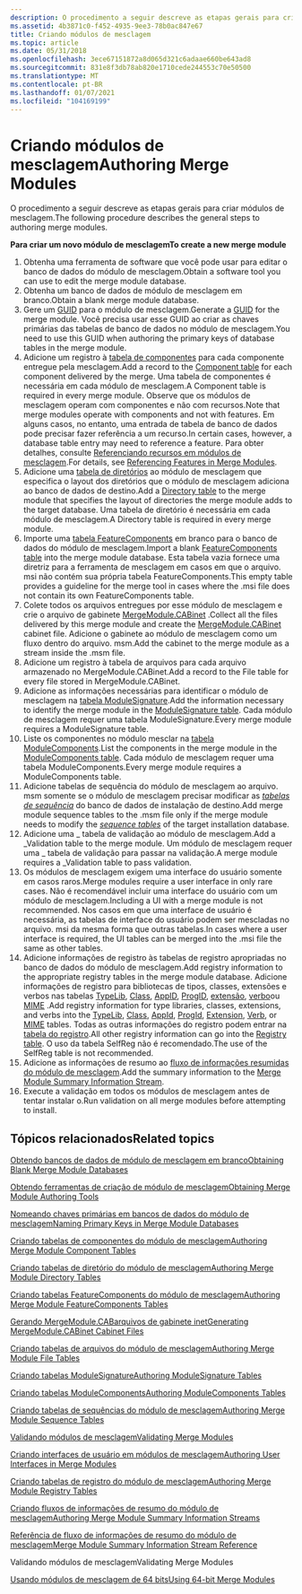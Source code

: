 ```yaml
---
description: O procedimento a seguir descreve as etapas gerais para criar módulos de mesclagem.
ms.assetid: 4b3871c0-f452-4935-9ee3-78b0ac847e67
title: Criando módulos de mesclagem
ms.topic: article
ms.date: 05/31/2018
ms.openlocfilehash: 3ece67151872a8d065d321c6adaae660be643ad8
ms.sourcegitcommit: 831e8f3db78ab820e1710cede244553c70e50500
ms.translationtype: MT
ms.contentlocale: pt-BR
ms.lasthandoff: 01/07/2021
ms.locfileid: "104169199"
---
```

# <a name="authoring-merge-modules"></a><span data-ttu-id="1642b-103">Criando módulos de mesclagem</span><span class="sxs-lookup"><span data-stu-id="1642b-103">Authoring Merge Modules</span></span>

<span data-ttu-id="1642b-104">O procedimento a seguir descreve as etapas gerais para criar módulos de mesclagem.</span><span class="sxs-lookup"><span data-stu-id="1642b-104">The following procedure describes the general steps to authoring merge modules.</span></span>

<span data-ttu-id="1642b-105">**Para criar um novo módulo de mesclagem**</span><span class="sxs-lookup"><span data-stu-id="1642b-105">**To create a new merge module**</span></span>

1.  <span data-ttu-id="1642b-106">Obtenha uma ferramenta de software que você pode usar para editar o banco de dados do módulo de mesclagem.</span><span class="sxs-lookup"><span data-stu-id="1642b-106">Obtain a software tool you can use to edit the merge module database.</span></span>
2.  <span data-ttu-id="1642b-107">Obtenha um banco de dados de módulo de mesclagem em branco.</span><span class="sxs-lookup"><span data-stu-id="1642b-107">Obtain a blank merge module database.</span></span>
3.  <span data-ttu-id="1642b-108">Gere um [GUID](guid.md) para o módulo de mesclagem.</span><span class="sxs-lookup"><span data-stu-id="1642b-108">Generate a [GUID](guid.md) for the merge module.</span></span> <span data-ttu-id="1642b-109">Você precisa usar esse GUID ao criar as chaves primárias das tabelas de banco de dados no módulo de mesclagem.</span><span class="sxs-lookup"><span data-stu-id="1642b-109">You need to use this GUID when authoring the primary keys of database tables in the merge module.</span></span>
4.  <span data-ttu-id="1642b-110">Adicione um registro à [tabela de componentes](component-table.md) para cada componente entregue pela mesclagem.</span><span class="sxs-lookup"><span data-stu-id="1642b-110">Add a record to the [Component table](component-table.md) for each component delivered by the merge.</span></span> <span data-ttu-id="1642b-111">Uma tabela de componentes é necessária em cada módulo de mesclagem.</span><span class="sxs-lookup"><span data-stu-id="1642b-111">A Component table is required in every merge module.</span></span> <span data-ttu-id="1642b-112">Observe que os módulos de mesclagem operam com componentes e não com recursos.</span><span class="sxs-lookup"><span data-stu-id="1642b-112">Note that merge modules operate with components and not with features.</span></span> <span data-ttu-id="1642b-113">Em alguns casos, no entanto, uma entrada de tabela de banco de dados pode precisar fazer referência a um recurso.</span><span class="sxs-lookup"><span data-stu-id="1642b-113">In certain cases, however, a database table entry may need to reference a feature.</span></span> <span data-ttu-id="1642b-114">Para obter detalhes, consulte [Referenciando recursos em módulos de mesclagem](referencing-features-in-merge-modules.md).</span><span class="sxs-lookup"><span data-stu-id="1642b-114">For details, see [Referencing Features in Merge Modules](referencing-features-in-merge-modules.md).</span></span>
5.  <span data-ttu-id="1642b-115">Adicione uma [tabela de diretórios](directory-table.md) ao módulo de mesclagem que especifica o layout dos diretórios que o módulo de mesclagem adiciona ao banco de dados de destino.</span><span class="sxs-lookup"><span data-stu-id="1642b-115">Add a [Directory table](directory-table.md) to the merge module that specifies the layout of directories the merge module adds to the target database.</span></span> <span data-ttu-id="1642b-116">Uma tabela de diretório é necessária em cada módulo de mesclagem.</span><span class="sxs-lookup"><span data-stu-id="1642b-116">A Directory table is required in every merge module.</span></span>
6.  <span data-ttu-id="1642b-117">Importe uma [tabela FeatureComponents](featurecomponents-table.md) em branco para o banco de dados do módulo de mesclagem.</span><span class="sxs-lookup"><span data-stu-id="1642b-117">Import a blank [FeatureComponents table](featurecomponents-table.md) into the merge module database.</span></span> <span data-ttu-id="1642b-118">Esta tabela vazia fornece uma diretriz para a ferramenta de mesclagem em casos em que o arquivo. msi não contém sua própria tabela FeatureComponents.</span><span class="sxs-lookup"><span data-stu-id="1642b-118">This empty table provides a guideline for the merge tool in cases where the .msi file does not contain its own FeatureComponents table.</span></span>
7.  <span data-ttu-id="1642b-119">Colete todos os arquivos entregues por esse módulo de mesclagem e crie o arquivo de gabinete [MergeModule.CABinet](mergemodule-cabinet.md) .</span><span class="sxs-lookup"><span data-stu-id="1642b-119">Collect all the files delivered by this merge module and create the [MergeModule.CABinet](mergemodule-cabinet.md) cabinet file.</span></span> <span data-ttu-id="1642b-120">Adicione o gabinete ao módulo de mesclagem como um fluxo dentro do arquivo. msm.</span><span class="sxs-lookup"><span data-stu-id="1642b-120">Add the cabinet to the merge module as a stream inside the .msm file.</span></span>
8.  <span data-ttu-id="1642b-121">Adicione um registro à tabela de arquivos para cada arquivo armazenado no MergeModule.CABinet.</span><span class="sxs-lookup"><span data-stu-id="1642b-121">Add a record to the File table for every file stored in MergeModule.CABinet.</span></span>
9.  <span data-ttu-id="1642b-122">Adicione as informações necessárias para identificar o módulo de mesclagem na [tabela ModuleSignature](modulesignature-table.md).</span><span class="sxs-lookup"><span data-stu-id="1642b-122">Add the information necessary to identify the merge module in the [ModuleSignature table](modulesignature-table.md).</span></span> <span data-ttu-id="1642b-123">Cada módulo de mesclagem requer uma tabela ModuleSignature.</span><span class="sxs-lookup"><span data-stu-id="1642b-123">Every merge module requires a ModuleSignature table.</span></span>
10. <span data-ttu-id="1642b-124">Liste os componentes no módulo mesclar na [tabela ModuleComponents](modulecomponents-table.md).</span><span class="sxs-lookup"><span data-stu-id="1642b-124">List the components in the merge module in the [ModuleComponents table](modulecomponents-table.md).</span></span> <span data-ttu-id="1642b-125">Cada módulo de mesclagem requer uma tabela ModuleComponents.</span><span class="sxs-lookup"><span data-stu-id="1642b-125">Every merge module requires a ModuleComponents table.</span></span>
11. <span data-ttu-id="1642b-126">Adicione tabelas de sequência do módulo de mesclagem ao arquivo. msm somente se o módulo de mesclagem precisar modificar as [*tabelas de sequência*](s-gly.md) do banco de dados de instalação de destino.</span><span class="sxs-lookup"><span data-stu-id="1642b-126">Add merge module sequence tables to the .msm file only if the merge module needs to modify the [*sequence tables*](s-gly.md) of the target installation database.</span></span>
12. <span data-ttu-id="1642b-127">Adicione uma \_ tabela de validação ao módulo de mesclagem.</span><span class="sxs-lookup"><span data-stu-id="1642b-127">Add a \_Validation table to the merge module.</span></span> <span data-ttu-id="1642b-128">Um módulo de mesclagem requer uma \_ tabela de validação para passar na validação.</span><span class="sxs-lookup"><span data-stu-id="1642b-128">A merge module requires a \_Validation table to pass validation.</span></span>
13. <span data-ttu-id="1642b-129">Os módulos de mesclagem exigem uma interface do usuário somente em casos raros.</span><span class="sxs-lookup"><span data-stu-id="1642b-129">Merge modules require a user interface in only rare cases.</span></span> <span data-ttu-id="1642b-130">Não é recomendável incluir uma interface do usuário com um módulo de mesclagem.</span><span class="sxs-lookup"><span data-stu-id="1642b-130">Including a UI with a merge module is not recommended.</span></span> <span data-ttu-id="1642b-131">Nos casos em que uma interface de usuário é necessária, as tabelas de interface do usuário podem ser mescladas no arquivo. msi da mesma forma que outras tabelas.</span><span class="sxs-lookup"><span data-stu-id="1642b-131">In cases where a user interface is required, the UI tables can be merged into the .msi file the same as other tables.</span></span>
14. <span data-ttu-id="1642b-132">Adicione informações de registro às tabelas de registro apropriadas no banco de dados do módulo de mesclagem.</span><span class="sxs-lookup"><span data-stu-id="1642b-132">Add registry information to the appropriate registry tables in the merge module database.</span></span> <span data-ttu-id="1642b-133">Adicione informações de registro para bibliotecas de tipos, classes, extensões e verbos nas tabelas [TypeLib](typelib-table.md), [Class](class-table.md), [AppID](appid-table.md), [ProgID](progid-table.md), [extensão](extension-table.md), [verbo](verb-table.md)ou [MIME](mime-table.md) .</span><span class="sxs-lookup"><span data-stu-id="1642b-133">Add registry information for type libraries, classes, extensions, and verbs into the [TypeLib](typelib-table.md), [Class](class-table.md), [AppId](appid-table.md), [ProgId](progid-table.md), [Extension](extension-table.md), [Verb](verb-table.md), or [MIME](mime-table.md) tables.</span></span> <span data-ttu-id="1642b-134">Todas as outras informações do registro podem entrar na [tabela do registro](registry-table.md).</span><span class="sxs-lookup"><span data-stu-id="1642b-134">All other registry information can go into the [Registry table](registry-table.md).</span></span> <span data-ttu-id="1642b-135">O uso da tabela SelfReg não é recomendado.</span><span class="sxs-lookup"><span data-stu-id="1642b-135">The use of the SelfReg table is not recommended.</span></span>
15. <span data-ttu-id="1642b-136">Adicione as informações de resumo ao [fluxo de informações resumidas do módulo de mesclagem](merge-module-summary-information-stream-reference.md).</span><span class="sxs-lookup"><span data-stu-id="1642b-136">Add the summary information to the [Merge Module Summary Information Stream](merge-module-summary-information-stream-reference.md).</span></span>
16. <span data-ttu-id="1642b-137">Execute a validação em todos os módulos de mesclagem antes de tentar instalar o.</span><span class="sxs-lookup"><span data-stu-id="1642b-137">Run validation on all merge modules before attempting to install.</span></span>

## <a name="related-topics"></a><span data-ttu-id="1642b-138">Tópicos relacionados</span><span class="sxs-lookup"><span data-stu-id="1642b-138">Related topics</span></span>

<dl> <dt>

[<span data-ttu-id="1642b-139">Obtendo bancos de dados de módulo de mesclagem em branco</span><span class="sxs-lookup"><span data-stu-id="1642b-139">Obtaining Blank Merge Module Databases</span></span>](obtaining-blank-merge-module-databases.md)
</dt> <dt>

[<span data-ttu-id="1642b-140">Obtendo ferramentas de criação de módulo de mesclagem</span><span class="sxs-lookup"><span data-stu-id="1642b-140">Obtaining Merge Module Authoring Tools</span></span>](obtaining-merge-module-authoring-tools.md)
</dt> <dt>

[<span data-ttu-id="1642b-141">Nomeando chaves primárias em bancos de dados do módulo de mesclagem</span><span class="sxs-lookup"><span data-stu-id="1642b-141">Naming Primary Keys in Merge Module Databases</span></span>](naming-primary-keys-in-merge-module-databases.md)
</dt> <dt>

[<span data-ttu-id="1642b-142">Criando tabelas de componentes do módulo de mesclagem</span><span class="sxs-lookup"><span data-stu-id="1642b-142">Authoring Merge Module Component Tables</span></span>](authoring-merge-module-component-tables.md)
</dt> <dt>

[<span data-ttu-id="1642b-143">Criando tabelas de diretório do módulo de mesclagem</span><span class="sxs-lookup"><span data-stu-id="1642b-143">Authoring Merge Module Directory Tables</span></span>](authoring-merge-module-directory-tables.md)
</dt> <dt>

[<span data-ttu-id="1642b-144">Criando tabelas FeatureComponents do módulo de mesclagem</span><span class="sxs-lookup"><span data-stu-id="1642b-144">Authoring Merge Module FeatureComponents Tables</span></span>](authoring-merge-module-featurecomponents-tables.md)
</dt> <dt>

[<span data-ttu-id="1642b-145">Gerando MergeModule.CABarquivos de gabinete inet</span><span class="sxs-lookup"><span data-stu-id="1642b-145">Generating MergeModule.CABinet Cabinet Files</span></span>](generating-mergemodule-cabinet-cabinet-files.md)
</dt> <dt>

[<span data-ttu-id="1642b-146">Criando tabelas de arquivos do módulo de mesclagem</span><span class="sxs-lookup"><span data-stu-id="1642b-146">Authoring Merge Module File Tables</span></span>](authoring-merge-module-file-tables.md)
</dt> <dt>

[<span data-ttu-id="1642b-147">Criando tabelas ModuleSignature</span><span class="sxs-lookup"><span data-stu-id="1642b-147">Authoring ModuleSignature Tables</span></span>](authoring-modulesignature-tables.md)
</dt> <dt>

[<span data-ttu-id="1642b-148">Criando tabelas ModuleComponents</span><span class="sxs-lookup"><span data-stu-id="1642b-148">Authoring ModuleComponents Tables</span></span>](authoring-modulecomponents-tables.md)
</dt> <dt>

[<span data-ttu-id="1642b-149">Criando tabelas de sequências do módulo de mesclagem</span><span class="sxs-lookup"><span data-stu-id="1642b-149">Authoring Merge Module Sequence Tables</span></span>](authoring-merge-module-sequence-tables.md)
</dt> <dt>

[<span data-ttu-id="1642b-150">Validando módulos de mesclagem</span><span class="sxs-lookup"><span data-stu-id="1642b-150">Validating Merge Modules</span></span>](validating-merge-modules.md)
</dt> <dt>

[<span data-ttu-id="1642b-151">Criando interfaces de usuário em módulos de mesclagem</span><span class="sxs-lookup"><span data-stu-id="1642b-151">Authoring User Interfaces in Merge Modules</span></span>](authoring-user-interfaces-in-merge-modules.md)
</dt> <dt>

[<span data-ttu-id="1642b-152">Criando tabelas de registro do módulo de mesclagem</span><span class="sxs-lookup"><span data-stu-id="1642b-152">Authoring Merge Module Registry Tables</span></span>](authoring-merge-module-registry-tables.md)
</dt> <dt>

[<span data-ttu-id="1642b-153">Criando fluxos de informações de resumo do módulo de mesclagem</span><span class="sxs-lookup"><span data-stu-id="1642b-153">Authoring Merge Module Summary Information Streams</span></span>](authoring-merge-module-summary-information-streams.md)
</dt> <dt>

[<span data-ttu-id="1642b-154">Referência de fluxo de informações de resumo do módulo de mesclagem</span><span class="sxs-lookup"><span data-stu-id="1642b-154">Merge Module Summary Information Stream Reference</span></span>](merge-module-summary-information-stream-reference.md)
</dt> <dt>

<span data-ttu-id="1642b-155">Validando módulos de mesclagem</span><span class="sxs-lookup"><span data-stu-id="1642b-155">Validating Merge Modules</span></span>
</dt> <dt>

[<span data-ttu-id="1642b-156">Usando módulos de mesclagem de 64 bits</span><span class="sxs-lookup"><span data-stu-id="1642b-156">Using 64-bit Merge Modules</span></span>](using-64-bit-merge-modules.md)
</dt> </dl>

 

 



